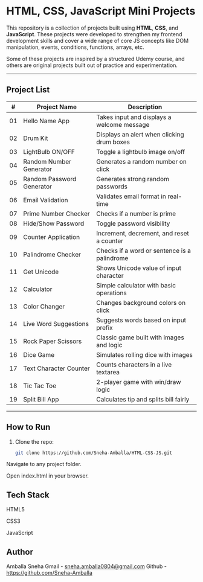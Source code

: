 #  HTML, CSS, JavaScript Mini Projects

This repository is a collection of projects built using **HTML**, **CSS**, and **JavaScript**. These projects were developed to strengthen my frontend development skills and cover a wide range of core JS concepts like DOM manipulation, events, conditions, functions, arrays, etc.

Some of these projects are inspired by a structured Udemy course, and others are original projects built out of practice and experimentation.

---

##  Project List

| #  | Project Name                   | Description                                     |
|----|--------------------------------|-------------------------------------------------|
| 01 | Hello Name App                 | Takes input and displays a welcome message      |
| 02 | Drum Kit                       | Displays an alert when clicking drum boxes      |
| 03 | LightBulb ON/OFF               | Toggle a lightbulb image on/off                 |
| 04 | Random Number Generator        | Generates a random number on click              |
| 05 | Random Password Generator      | Generates strong random passwords               |
| 06 | Email Validation               | Validates email format in real-time             |
| 07 | Prime Number Checker           | Checks if a number is prime                     |
| 08 | Hide/Show Password             | Toggle password visibility                      |
| 09 | Counter Application            | Increment, decrement, and reset a counter       |
| 10 | Palindrome Checker             | Checks if a word or sentence is a palindrome    |
| 11 | Get Unicode                    | Shows Unicode value of input character          |
| 12 | Calculator                     | Simple calculator with basic operations         |
| 13 | Color Changer                  | Changes background colors on click              |
| 14 | Live Word Suggestions          | Suggests words based on input prefix            |
| 15 | Rock Paper Scissors            | Classic game built with images and logic        |
| 16 | Dice Game                      | Simulates rolling dice with images              |
| 17 | Text Character Counter         | Counts characters in a live textarea            |
| 18 | Tic Tac Toe                    | 2-player game with win/draw logic               |
| 19 | Split Bill App                 | Calculates tip and splits bill fairly           |

---

##  How to Run

1. Clone the repo:
   ```bash
   git clone https://github.com/Sneha-Amballa/HTML-CSS-JS.git
Navigate to any project folder.

Open index.html in your browser.

## Tech Stack
HTML5

CSS3

JavaScript

## Author 
Amballa Sneha
Gmail - sneha.amballa0804@gmail.com
Github - https://github.com/Sneha-Amballa
